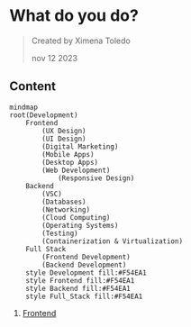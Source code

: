 # What do you do?

> Created by Ximena Toledo
> 
> nov 12 2023

## Content

```mermaid
mindmap
root(Development)
    Frontend 
        (UX Design)
        (UI Design)
        (Digital Marketing)
        (Mobile Apps)
        (Desktop Apps)
        (Web Development)
            (Responsive Design)
    Backend 
        (VSC)
        (Databases)
        (Networking)
        (Cloud Computing)
        (Operating Systems)
        (Testing)
        (Containerization & Virtualization)
    Full Stack 
        (Frontend Development)
        (Backend Development)
    style Development fill:#F54EA1
    style Frontend fill:#F54EA1
    style Backend fill:#F54EA1
    style Full_Stack fill:#F54EA1
```

1. [Frontend](./Module_1/1.md)